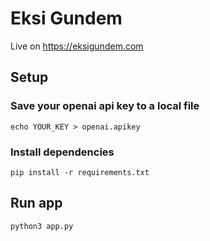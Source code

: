 # Eksi Gundem

Live on <https://eksigundem.com>

## Setup

### Save your openai api key to a local file

```
echo YOUR_KEY > openai.apikey
```

### Install dependencies

```
pip install -r requirements.txt
```

## Run app

```
python3 app.py
```
